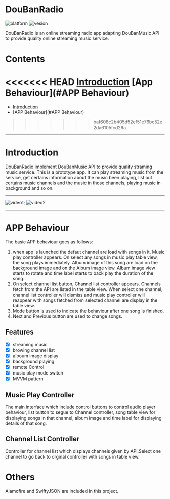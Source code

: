 # DouBanRadio

![platform](https://img.shields.io/badge/platform-iOS%20%209.0%2B-lightgrey.svg)
![vesion](https://img.shields.io/badge/version-swift3-ff69b4.svg)

DouBanRadio is an online streaming radio app adapting DouBanMusic API to provide quality online streaming music service.

# Contents
<<<<<<< HEAD
[Introduction](#Introduction)
[App Behaviour](#APP Behaviour)
=======
* [Introduction](#Introduction)
* [APP Behaviour](#APP Behaviour)
>>>>>>> baf608c2b405d52ef51e76bc52e2da6105fcd26a

------------------------------------------


# Introduction

DouBanRadio implement DouBanMusic API to provide quality straming music service. This is  a prototype app. It can play streaming music from the service, get certains information about the music been playing, list out certains music channels and the music in those channels, playing music in background and so on.

---
>   
![video1](video1.gif);  ![video2](video2.gif)
>
---


# APP Behaviour
The basic APP behaviour goes as follows:
  1. when app is launched the defaut channel are load with songs in it, Music play controller appears. On select any songs in music play table view, the song plays immediately. Album image of this song are load on the background image and on the Album image view. Album image view starts to rotate and time label starts to back play the duration of the song.
  2. On select channel list button, Channel list controller appears. Channels fetch from the API are listed in the table view. When select one channel, channel list controller will dismiss and music play controller will reappear with songs fetched from selected channel are display in the table view.
  3. Mode button is used to indicate the behaviour after one song is finished.
  4. Next and Previous button are used to change songs.

## Features
- [x] streaming music
- [x] browing channel list
- [x] alboum image display
- [x] background playing
- [x] remote Control
- [x] music play mode switch
- [x] MVVM pattern

## Music Play Controller
The main interface which include control buttons to control audio player behaviour, list button to segue to Channel controller, song table view for displaying songs in that channel, album image and time label for displaying details of that song.
## Channel List Controller
Controller for channel list which displays channels given by API.Select one channel to go back to orginal controller with songs in table view.   

# Others
Alamofire and SwiftyJSON are included in this project.
